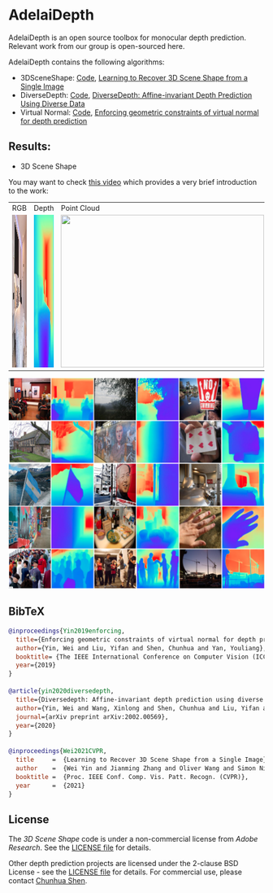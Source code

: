 # AdelaiDepth
AdelaiDepth is an open source toolbox for monocular depth prediction. Relevant work from our group is open-sourced here.

AdelaiDepth contains the following algorithms:
* 3DSceneShape: [Code](https://github.com/aim-uofa/AdelaiDepth/tree/main/LeReS), [Learning to Recover 3D Scene Shape from a Single Image](https://arxiv.org/abs/2012.09365)
* DiverseDepth: [Code](https://github.com/YvanYin/DiverseDepth), [DiverseDepth: Affine-invariant Depth Prediction Using Diverse Data](https://arxiv.org/abs/2002.00569)
* Virtual Normal: [Code](https://github.com/YvanYin/VNL_Monocular_Depth_Prediction),  [Enforcing geometric constraints of virtual normal for depth prediction](https://arxiv.org/abs/1907.12209)


## Results:
* 3D Scene Shape
  
You may want to check [this video](http://www.youtube.com/watch?v=UuT5_GK_TWk) which provides a very brief introduction to the work:

<table>
  <tr>
    <td>RGB</td>
     <td>Depth</td>
     <td>Point Cloud</td>
  </tr>
  <tr>
    <td><img src="examples/2-rgb.jpg" width=400 height=300></td>  
    <td><img src="examples/2.jpg" width=400 height=300></td>
    <td><img src="examples/2.gif" width=400 height=300></td>
  </tr>
 </table>

![Depth](./examples/depth.png)

## BibTeX

```BibTeX
@inproceedings{Yin2019enforcing,
  title={Enforcing geometric constraints of virtual normal for depth prediction},
  author={Yin, Wei and Liu, Yifan and Shen, Chunhua and Yan, Youliang},
  booktitle= {The IEEE International Conference on Computer Vision (ICCV)},
  year={2019}
}

@article{yin2020diversedepth,
  title={Diversedepth: Affine-invariant depth prediction using diverse data},
  author={Yin, Wei and Wang, Xinlong and Shen, Chunhua and Liu, Yifan and Tian, Zhi and Xu, Songcen and Sun, Changming and Renyin, Dou},
  journal={arXiv preprint arXiv:2002.00569},
  year={2020}
}

@inproceedings{Wei2021CVPR,
  title     =  {Learning to Recover 3D Scene Shape from a Single Image},
  author    =  {Wei Yin and Jianming Zhang and Oliver Wang and Simon Niklaus and Long Mai and Simon Chen and Chunhua Shen},
  booktitle =  {Proc. IEEE Conf. Comp. Vis. Patt. Recogn. (CVPR)},
  year      =  {2021}
}
```

## License

The *3D Scene Shape* code is under a non-commercial license from *Adobe Research*. See the [LICENSE file](LeReS/LICENSE) for details.

Other depth prediction projects are licensed under the 2-clause BSD License - see the [LICENSE file](LICENSE) for details. For commercial use, please contact [Chunhua Shen](https://git.io/shen).
